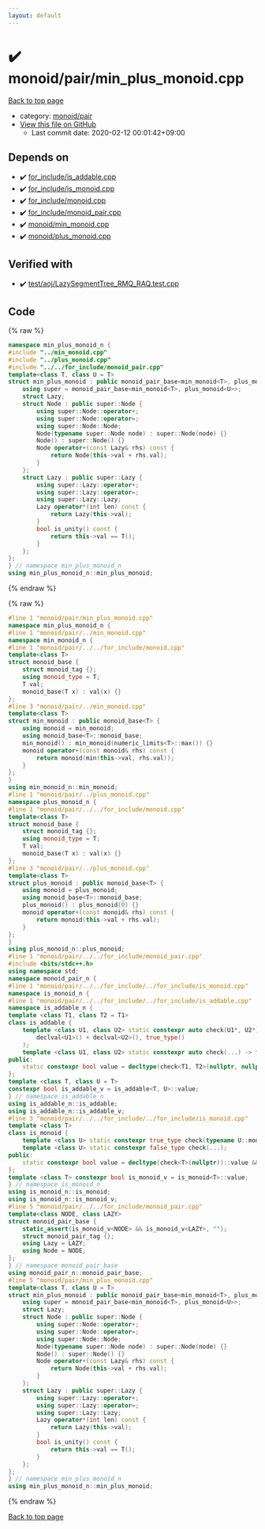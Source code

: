 ```yaml
---
layout: default
---
```


<!-- mathjax config similar to math.stackexchange -->
<script type="text/javascript" async
  src="https://cdnjs.cloudflare.com/ajax/libs/mathjax/2.7.5/MathJax.js?config=TeX-MML-AM_CHTML">
</script>
<script type="text/x-mathjax-config">
  MathJax.Hub.Config({
    TeX: { equationNumbers: { autoNumber: "AMS" }},
    tex2jax: {
      inlineMath: [ ['$','$'] ],
      processEscapes: true
    },
    "HTML-CSS": { matchFontHeight: false },
    displayAlign: "left",
    displayIndent: "2em"
  });
</script>

<script type="text/javascript" src="https://cdnjs.cloudflare.com/ajax/libs/jquery/3.4.1/jquery.min.js"></script>
<script src="https://cdn.jsdelivr.net/npm/jquery-balloon-js@1.1.2/jquery.balloon.min.js" integrity="sha256-ZEYs9VrgAeNuPvs15E39OsyOJaIkXEEt10fzxJ20+2I=" crossorigin="anonymous"></script>
<script type="text/javascript" src="../../../assets/js/copy-button.js"></script>
<link rel="stylesheet" href="../../../assets/css/copy-button.css" />


# :heavy_check_mark: monoid/pair/min_plus_monoid.cpp

<a href="../../../index.html">Back to top page</a>

* category: <a href="../../../index.html#8bd1ab4c7cd9516f57d0eb7bdbde5819">monoid/pair</a>
* <a href="{{ site.github.repository_url }}/blob/master/monoid/pair/min_plus_monoid.cpp">View this file on GitHub</a>
    - Last commit date: 2020-02-12 00:01:42+09:00




## Depends on

* :heavy_check_mark: <a href="../../for_include/is_addable.cpp.html">for_include/is_addable.cpp</a>
* :heavy_check_mark: <a href="../../for_include/is_monoid.cpp.html">for_include/is_monoid.cpp</a>
* :heavy_check_mark: <a href="../../for_include/monoid.cpp.html">for_include/monoid.cpp</a>
* :heavy_check_mark: <a href="../../for_include/monoid_pair.cpp.html">for_include/monoid_pair.cpp</a>
* :heavy_check_mark: <a href="../min_monoid.cpp.html">monoid/min_monoid.cpp</a>
* :heavy_check_mark: <a href="../plus_monoid.cpp.html">monoid/plus_monoid.cpp</a>


## Verified with

* :heavy_check_mark: <a href="../../../verify/test/aoj/LazySegmentTree_RMQ_RAQ.test.cpp.html">test/aoj/LazySegmentTree_RMQ_RAQ.test.cpp</a>


## Code

<a id="unbundled"></a>
{% raw %}
```cpp
namespace min_plus_monoid_n {
#include "../min_monoid.cpp"
#include "../plus_monoid.cpp"
#include "../../for_include/monoid_pair.cpp"
template<class T, class U = T>
struct min_plus_monoid : public monoid_pair_base<min_monoid<T>, plus_monoid<U>> {
	using super = monoid_pair_base<min_monoid<T>, plus_monoid<U>>;
	struct Lazy;
	struct Node : public super::Node {
		using super::Node::operator+;
		using super::Node::operator=;
		using super::Node::Node;
		Node(typename super::Node node) : super::Node(node) {}
		Node() : super::Node() {}
		Node operator+(const Lazy& rhs) const {
			return Node(this->val + rhs.val);
		}
	};
	struct Lazy : public super::Lazy {
		using super::Lazy::operator+;
		using super::Lazy::operator=;
		using super::Lazy::Lazy;
		Lazy operator*(int len) const {
			return Lazy(this->val);
		}
		bool is_unity() const {
			return this->val == T();
		}
	};
};
} // namespace min_plus_monoid_n
using min_plus_monoid_n::min_plus_monoid;
```
{% endraw %}

<a id="bundled"></a>
{% raw %}
```cpp
#line 1 "monoid/pair/min_plus_monoid.cpp"
namespace min_plus_monoid_n {
#line 1 "monoid/pair/../min_monoid.cpp"
namespace min_monoid_n {
#line 1 "monoid/pair/../../for_include/monoid.cpp"
template<class T>
struct monoid_base {
	struct monoid_tag {};
	using monoid_type = T;
	T val;
	monoid_base(T x) : val(x) {}
};
#line 3 "monoid/pair/../min_monoid.cpp"
template<class T>
struct min_monoid : public monoid_base<T> {
	using monoid = min_monoid;
	using monoid_base<T>::monoid_base;
	min_monoid() : min_monoid(numeric_limits<T>::max()) {}
	monoid operator+(const monoid& rhs) const {
		return monoid(min(this->val, rhs.val));
	}
};
}
using min_monoid_n::min_monoid;
#line 1 "monoid/pair/../plus_monoid.cpp"
namespace plus_monoid_n {
#line 1 "monoid/pair/../../for_include/monoid.cpp"
template<class T>
struct monoid_base {
	struct monoid_tag {};
	using monoid_type = T;
	T val;
	monoid_base(T x) : val(x) {}
};
#line 3 "monoid/pair/../plus_monoid.cpp"
template<class T>
struct plus_monoid : public monoid_base<T> {
	using monoid = plus_monoid;
	using monoid_base<T>::monoid_base;
	plus_monoid() : plus_monoid(0) {}
	monoid operator+(const monoid& rhs) const {
		return monoid(this->val + rhs.val);
	}
};
}
using plus_monoid_n::plus_monoid;
#line 1 "monoid/pair/../../for_include/monoid_pair.cpp"
#include <bits/stdc++.h>
using namespace std;
namespace monoid_pair_n {
#line 1 "monoid/pair/../../for_include/../for_include/is_monoid.cpp"
namespace is_monoid_n {
#line 1 "monoid/pair/../../for_include/../for_include/is_addable.cpp"
namespace is_addable_n {
template <class T1, class T2 = T1>
class is_addable {
	template <class U1, class U2> static constexpr auto check(U1*, U2*) -> decltype(
		declval<U1>() + declval<U2>(), true_type()
	);
	template <class U1, class U2> static constexpr auto check(...) -> false_type;
public:
	static constexpr bool value = decltype(check<T1, T2>(nullptr, nullptr))::value;
};
template <class T, class U = T>
constexpr bool is_addable_v = is_addable<T, U>::value;
} // namespace is_addable_n
using is_addable_n::is_addable;
using is_addable_n::is_addable_v;
#line 3 "monoid/pair/../../for_include/../for_include/is_monoid.cpp"
template <class T>
class is_monoid {
	template <class U> static constexpr true_type check(typename U::monoid_tag*);
	template <class U> static constexpr false_type check(...);
public:
	static constexpr bool value = decltype(check<T>(nullptr))::value && is_addable_v<T>;
};
template <class T> constexpr bool is_monoid_v = is_monoid<T>::value;
} // namespace is_monoid_n
using is_monoid_n::is_monoid;
using is_monoid_n::is_monoid_v;
#line 5 "monoid/pair/../../for_include/monoid_pair.cpp"
template<class NODE, class LAZY>
struct monoid_pair_base {
	static_assert(is_monoid_v<NODE> && is_monoid_v<LAZY>, "");
	struct monoid_pair_tag {};
	using Lazy = LAZY;
	using Node = NODE;
};
} // namespace monoid_pair_base
using monoid_pair_n::monoid_pair_base;
#line 5 "monoid/pair/min_plus_monoid.cpp"
template<class T, class U = T>
struct min_plus_monoid : public monoid_pair_base<min_monoid<T>, plus_monoid<U>> {
	using super = monoid_pair_base<min_monoid<T>, plus_monoid<U>>;
	struct Lazy;
	struct Node : public super::Node {
		using super::Node::operator+;
		using super::Node::operator=;
		using super::Node::Node;
		Node(typename super::Node node) : super::Node(node) {}
		Node() : super::Node() {}
		Node operator+(const Lazy& rhs) const {
			return Node(this->val + rhs.val);
		}
	};
	struct Lazy : public super::Lazy {
		using super::Lazy::operator+;
		using super::Lazy::operator=;
		using super::Lazy::Lazy;
		Lazy operator*(int len) const {
			return Lazy(this->val);
		}
		bool is_unity() const {
			return this->val == T();
		}
	};
};
} // namespace min_plus_monoid_n
using min_plus_monoid_n::min_plus_monoid;

```
{% endraw %}

<a href="../../../index.html">Back to top page</a>

